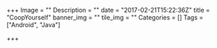 +++
Image = ""
Description = ""
date = "2017-02-21T15:22:36Z"
title = "CoopYourself"
banner_img = ""
tile_img = ""
Categories = []
Tags = ["Android", "Java"]

+++
